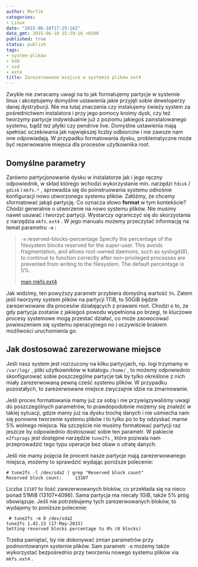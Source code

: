 ```yaml
---
author: Morfik
categories:
- Linux
date: "2015-06-18T17:29:16Z"
date_gmt: 2015-06-18 15:29:16 +0200
published: true
status: publish
tags:
- system-plików
- hdd
- ssd
- ext4
title: Zarezerwowane miejsce w systemie plików ext4
---
```


Zwykle nie zwracamy uwagi na to jak formatujemy partycje w systemie linux i akceptujemy domyślne
ustawienia jakie przyjęli sobie deweloperzy danej dystrybucji. Nie ma tutaj znaczenia czy
instalujemy świeży system za pośrednictwem instalatora i przy jego pomocy kroimy dysk, czy też
tworzymy partycje indywidualnie już z poziomu jakiegoś zainstalowanego systemu, bądź też płytki czy
pendrive live. Domyślne ustawienia mają spełniać oczekiwania jak największej liczby odbiorców i nie
zawsze nam one odpowiadają. W przypadku formatowania dysku, problematyczne może być rezerwowanie
miejsca dla procesów użytkownika root.

<!--more-->
## Domyślne parametry

Zarówno partycjonowanie dysku w instalatorze jak i jego ręczny odpowiednik, w skład którego wchodzi
wykorzystanie min. narzędzi `fdisk` / `gdisk` i `mkfs.*` , sprowadza się do poinstruowania systemu
odnośnie konfiguracji nowo utworzonego systemu plików. Załóżmy, że chcemy sformatować jakąś
partycję. Co oznacza słowo **format** w tym kontekście? Chodzi generalnie o utworzenie na nowo
systemu plików. Nie musimy nawet usuwać i tworzyć partycji. Wystarczy ograniczyć się do skorzystania
z narzędzia `mkfs.ext4` . W jego manualu możemy przeczytać informację na temat parametru `-m` :

> `-m` reserved-blocks-percentage
> Specify the percentage of the filesystem blocks reserved for the super-user. This avoids
> fragmentation, and allows root-owned daemons, such as syslogd(8), to continue to function
> correctly after non-privileged processes are prevented from writing to the filesystem. The default
> percentage is 5%.
>
> [man mkfs.ext4](http://manpages.ubuntu.com/manpages/xenial/en/man8/mkfs.ext4.8.html)

Jak widzimy, ten powyższy parametr przybiera domyślną wartość `5%`. Zatem jeśli tworzymy system
plików na partycji 1TiB, to 50GiB będzie zarezerwowane dla procesów działających z prawami root.
Chodzi o to, że gdy partycja zostanie z jakiegoś powodu wypełniona po brzegi, te kluczowe procesy
systemowe mogą przestać działać, co może zaowocować powieszeniem się systemu operacyjnego no i
oczywiście brakiem możliwości uruchomienia go.

## Jak dostosować zarezerwowane miejsce

Jeśli nasz system jest rozrzucony na kilku partycjach, np. logi trzymamy w `/var/log/` , pliki
użytkowników w katalogu `/home/` , to możemy odpowiednio skonfigurować sobie poszczególne partycje
tak by tylko określone z nich miały zarezerwowaną pewną cześć systemu plików. W przypadku
pozostałych, to zarezerwowane miejsce zwyczajnie idzie na zmarnowanie.

Jeśli proces formatowania mamy już za sobą i nie przywiązywaliśmy uwagi do poszczególnych
parametrów, to prawdopodobnie możemy się znaleźć w takiej sytuacji, gdzie mamy już na dysku trochę
danych i nie uśmiecha nam się ponowne tworzenie systemu plików i to tylko po to by odzyskać marne 5%
wolnego miejsca. Na szczęście nie musimy formatować partycji raz jeszcze by odpowiednio dostosować
sobie ten parametr. W pakiecie `e2fsprogs` jest dostępne narzędzie `tune2fs` , które pozwala nam
przeprowadzić tego typu operacje bez obaw o utratę danych.

Jeśli nie mamy pojęcia ile procent nasze partycje mają zarezerwowanego miejsca, możemy to sprawdzić
wydając poniższe polecenie:

    # tune2fs -l /dev/sda2 | grep "Reserved block count"
    Reserved block count:     13107

Liczba `13107` to ilość zarezerwowanych bloków, co przekłada się na nieco ponad 51MiB (13107\*4096).
Sama partycja ma niecały 1GiB, także 5% próg obowiązuje. Jeśli nie potrzebujemy tych zarezerwowanych
bloków, to wydajemy to poniższe polecenie:

```
 # tune2fs -m 0 /dev/sda2
tune2fs 1.42.13 (17-May-2015)
Setting reserved blocks percentage to 0% (0 blocks)
```

Trzeba pamiętać, by nie dokonywać zmian parametrów przy podmontowanym systemie plików. Sam parametr
`-m` możemy także wykorzystać bezpośrednio przy tworzeniu nowego systemu plików via `mkfs.ext4` .
